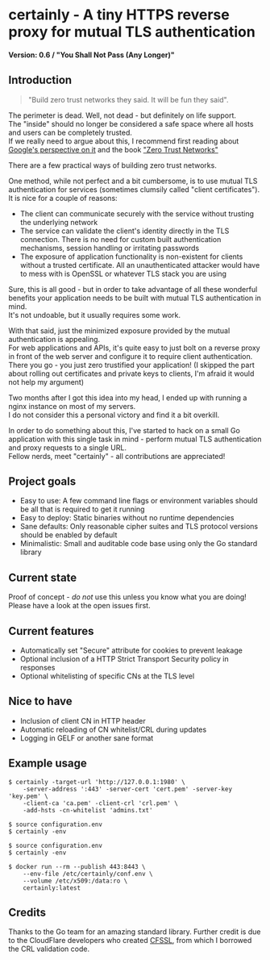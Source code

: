 # certainly - A tiny HTTPS reverse proxy for mutual TLS authentication
#### Version: 0.6 / "You Shall Not Pass (Any Longer)"

## Introduction
> "Build zero trust networks they said. It will be fun they said".

The perimeter is dead. Well, not dead - but definitely on life support.  
The "inside" should no longer be considered a safe space where all hosts and users can be completely trusted.  
If we really need to argue about this, I recommend first reading about [Google's perspective on it](https://cloud.google.com/beyondcorp) and the book ["Zero Trust Networks"](http://shop.oreilly.com/product/0636920052265.do)

There are a few practical ways of building zero trust networks.  

One method, while not perfect and a bit cumbersome, is to use mutual TLS authentication for services (sometimes clumsily called "client certificates").  
It is nice for a couple of reasons:
- The client can communicate securely with the service without trusting the underlying network
- The service can validate the client's identity directly in the TLS connection. There is no need for custom built authentication mechanisms, session handling or irritating passwords
- The exposure of application functionality is non-existent for clients without a trusted certificate. All an unauthenticated attacker would have to mess with is OpenSSL or whatever TLS stack you are using

Sure, this is all good - but in order to take advantage of all these wonderful benefits your application needs to be built with mutual TLS authentication in mind.  
It's not undoable, but it usually requires some work.  

With that said, just the minimized exposure provided by the mutual authentication is appealing.  
For web applications and APIs, it's quite easy to just bolt on a reverse proxy in front of the web server and configure it to require client authentication.  
There you go - you just zero trustified your application! (I skipped the part about rolling out certificates and private keys to clients, I'm afraid it would not help my argument)

Two months after I got this idea into my head, I ended up with running a nginx instance on most of my servers.  
I do not consider this a personal victory and find it a bit overkill.

In order to do something about this, I've started to hack on a small Go application with this single task in mind - perform mutual TLS authentication and proxy requests to a single URL.  
Fellow nerds, meet "certainly" - all contributions are appreciated!  


## Project goals
- Easy to use: A few command line flags or environment variables should be all that is required to get it running
- Easy to deploy: Static binaries without no runtime dependencies
- Sane defaults: Only reasonable cipher suites and TLS protocol versions should be enabled by default
- Minimalistic: Small and auditable code base using only the Go standard library


## Current state
Proof of concept - *do not* use this unless you know what you are doing! Please have a look at the open issues first.  


## Current features
- Automatically set "Secure" attribute for cookies to prevent leakage
- Optional inclusion of a HTTP Strict Transport Security policy in responses
- Optional whitelisting of specific CNs at the TLS level


## Nice to have
- Inclusion of client CN in HTTP header
- Automatic reloading of CN whitelist/CRL during updates
- Logging in GELF or another sane format


## Example usage
```
$ certainly -target-url 'http://127.0.0.1:1980' \
	-server-address ':443' -server-cert 'cert.pem' -server-key 'key.pem' \
	-client-ca 'ca.pem' -client-crl 'crl.pem' \
	-add-hsts -cn-whitelist 'admins.txt'
```

```
$ source configuration.env
$ certainly -env
```

```
$ source configuration.env
$ certainly -env
```

```
$ docker run --rm --publish 443:8443 \
	--env-file /etc/certainly/conf.env \
	--volume /etc/x509:/data:ro \
	certainly:latest 
```


## Credits
Thanks to the Go team for an amazing standard library.
Further credit is due to the CloudFlare developers who created [CFSSL](https://github.com/cloudflare/cfssl),
from which I borrowed the CRL validation code.
